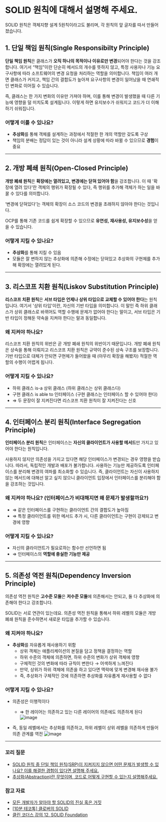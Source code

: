 # SOLID 원칙에 대해서 설명해 주세요.
SOLID 원칙은 객체지향 설계 5원칙이라고도 불리며, 각 원칙의 앞 글자를 따서 만들어졌습니다.

## 1. 단일 책임 원칙(Single Responsibilty Principle)
**단일 책임 원칙**은 클래스가 **오직 하나의 목적이나 이유로만 변경**되어야 한다는 것을 강조합니다. 
여기서 “책임”이란 단순히 메서드의 개수를 뜻하지 않고, 특정 사용자나 기능 요구사항에 따라 소프트웨어의 변경 요청을 처리하는 역할을 의미합니다.
책임이 여러 개면 클래스가 커지고, 책임 간의 결합도가 높아져 요구사항의 변경이 일어났을 때 연쇄적인 변화로 이어질 수 있습니다.

즉, 클래스는 한 가지 변화의 이유만 가져야 하며, 이를 통해 변경이 발생했을 때 다른 기능에 영향을 덜 미치도록 설계됩니다. 이렇게 하면 유지보수가 쉬워지고 코드가 더 이해하기 쉬워집니다.

### 어떻게 이룰 수 있나요?
- **추상화**를 통해 객체를 설계하는 과정에서 적절한 한 개의 역할만 갖도록 구상
- 책임의 분배는 정답이 있는 것이 아니라 설계 상황에 따라 바뀔 수 있으므로 **경험**이 중요

---

## 2. 개방 폐쇄 원칙(Open-Closed Principle)
**개방 폐쇄 원칙**은 **확장에는 열려있고, 변경에는 닫혀 있어야 함**을 강조합니다.
이 때 '확장에 열려 있다'란 객체의 행위가 확장될 수 있다, 즉 행위를 추가해 객체가 하는 일을 바꿀 수 있다를 의미합니다. 

‘변경에 닫혀있다’는 객체의 확장이 소스 코드의 변경을 초래하지 않아야 한다는 것입니다.

OCP를 통해 기존 코드를 쉽게 확장할 수 있으므로 **유연성, 재사용성, 유지보수성**을 얻을 수 있습니다.

### 어떻게 지킬 수 있나요?
- **추상화**를 통해 지킬 수 있음
- 모듈은 잘 변하지 않는 추상화에 의존해 수정에는 닫혀있고 추상화의 구현체를 추가해 확장에는 열려있게 된다.

---

## 3. 리스코프 치환 원칙(Liskov Substitution Principle)
**리스코프 치환 원칙**은 **서브 타입은 언제나 상위 타입으로 교체할 수 있어야 한다**는 원칙입니다. 여기서 '상위 타입'이란, 자신의 기반 타입을 의미합니다.
이 말인 즉 하위 클래스가 상위 클래스로 바뀌어도 역할 수행에 문제가 없어야 한다는 말이고, 서브 타입은 기반 타입이 정해둔 약속을 지켜야 한다는 말과 동일합니다.

### 왜 지켜야 하나요?
리스코프 치환 원칙의 위반은 곧 개방 폐쇄 원칙의 위반이기 때문입니다. 개방 폐쇄 원칙은 상속을 통해 이뤄지고 리스코프 치환 원칙은 규약이 준수된 상속 구조를 보장합니다.
기반 타입으로 대체가 안되면 구현체가 들어왔을 때 (아무리 확장을 해봤자) 적절한 역할의 수행이 어렵게 됩니다.

### 어떻게 지킬 수 있나요?
- 하위 클래스 is-a 상위 클래스 (하위 클래스는 상위 클래스다)
- 구현 클래스 is able to 인터페이스 (구현 클래스는 인터페이스 할 수 있어야 한다)
- ⇒ 두 문장이 잘 지켜진다면 리스코프 치환 원칙이 잘 지켜진다는 신호

---

## 4. 인터페이스 분리 원칙(Interface Segregation Principle)
**인터페이스 분리 원칙**은 인터페이스는 **자신의 클라이언트가 사용할 메서드**만 가지고 있어야 한다는 원칙입니다.

사용하지 않지만 의존성을 가지고 있다면 해당 인터페이스가 변경되는 경우 영향을 받습니다. 따라서, 독립적인 개발과 배포가 불가합니다. 사용하는 기능만 제공하도록 인터페이스를 분리해 변경의 여파를 최소화할 수 있습니다.
즉, 클라이언트는 자신이 사용하지 않는 메서드에 대해선 알고 싶지 않으니 클라이언트 입장에서 인터페이스를 분리해야 함을 강조하는 것입니다.

### 왜 지켜야 하나요? (인터페이스가 비대해지면 왜 문제가 발생할까요?)
- ⇒ 같은 인터페이스를 구현하는 클라이언트 간의 결합도가 높아짐
- ⇒ 특정 클라이언트를 위한 메서드 추가 시, 다른 클라이언트는 구현이 강제되고 변경에 영향

### 어떻게 지킬 수 있나요?
- 자신의 클라이언트가 필요로하는 함수만 선언하면 됨
- ⇒ 인터페이스의 **역할에 충실한 기능만 제공**

---

## 5. 의존성 역전 원칙(Dependency Inversion Principle)
의존성 역전 원칙은 **고수준 모듈**은 **저수준 모듈**에 의존해서는 안되고, 둘 다 추상화에 의존해야 한다고 강조합니다.

SOLID는 서로 연관이 있는데요. 의존성 역전 원칙을 통해서 하위 레벨의 모듈은 개방 폐쇄 원칙을 준수하면서 새로운 타입을 추가할 수 있습니다.

### 왜 지켜야 하나요?
- **추상화**를 자유롭게 재사용하기 위함
  - 상위 객체는 애플리케이션의 본질을 담고 정책을 결정하는 역할
  - 하위 수준의 객체에 의존하면, 하위 수준의 변화가 상위 객체에 영향
  - 구체적인 것의 변화에 따라 규칙이 변한다 → 어색하게 느껴진다
  - 만약, 상위가 하위 객체에 의존을 하고 있다면 맥락에 맞게 변경해 재사용 불가
  - 즉, 추상화가 구체적인 것에 의존하면 추상화를 자유롭게 재사용할 수 없다

### 어떻게 지킬 수 있나요?
- 의존성은 이행적이다
  - ⇒ 한 레이어는 의존하고 있는 다른 레이어의 의존에도 의존하게 된다
    ![image](https://github.com/user-attachments/assets/c1dbffaa-79dc-4349-9284-13d3229193c8)

- 즉, 동일 레벨에서는 추상화를 의존하고, 하위 레벨이 상위 레벨을 의존하게 만들어 의존 관계를 역전
  ![image](https://github.com/user-attachments/assets/90b28e75-b095-429e-aead-c4cc1dcb644e)

---
### 꼬리 질문
- [SOLID 원칙 중 단일 책임 원칙(SRP)이 지켜지지 않으면 어떤 문제가 발생할 수 있나요? 이를 해결한 경험이 있다면 설명해 주세요.](#)
- [추상화(Abstraction)란 무엇이며, 코드로 어떻게 구현할 수 있는지 설명해주세요.](#)

### 참고 자료
- [모든 개발자가 알아야 할 SOLID의 진실 혹은 거짓](https://tech.kakaobank.com/posts/2411-solid-truth-or-myths-for-developers/)
- [[10분 테코톡] 클로버의 SOLID](https://www.youtube.com/watch?v=7c0tqHLfxlE)
- [클린 코더스 강의 12. SOLID Foundation](https://www.youtube.com/watch?v=HIWJ8sF8lO8)
